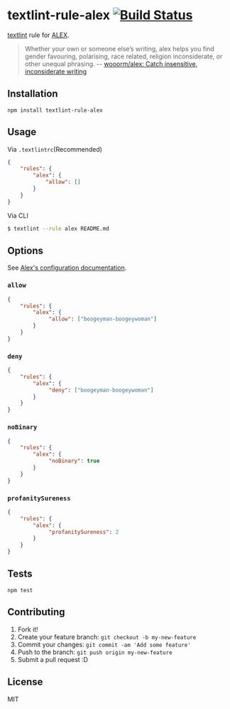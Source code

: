 # textlint-rule-alex [![Build Status](https://travis-ci.org/textlint-rule/textlint-rule-alex.svg?branch=master)](https://travis-ci.org/textlint-rule/textlint-rule-alex)

[textlint](https://github.com/textlint/textlint "textlint") rule for [ALEX](http://alexjs.com/ "ALEX").

> Whether your own or someone else’s writing, alex helps you find gender favouring, polarising, race related, religion inconsiderate, or other unequal phrasing.
> -- [wooorm/alex: Catch insensitive, inconsiderate writing](https://github.com/wooorm/alex#alexvalue-allow "wooorm/alex: Catch insensitive, inconsiderate writing")

## Installation

    npm install textlint-rule-alex

## Usage

Via `.textlintrc`(Recommended)

```json
{
    "rules": {
        "alex": {
            "allow": []
        }
    }
}
```

Via CLI

```sh
$ textlint --rule alex README.md
```

## Options

See [Alex's configuration documentation](https://github.com/get-alex/alex#configuration).

### `allow`

```json
{
    "rules": {
        "alex": {
             "allow": ["boogeyman-boogeywoman"]
        }
    }
}
```

### `deny`

```json
{
    "rules": {
        "alex": {
             "deny": ["boogeyman-boogeywoman"]
        }
    }
}
```

### `noBinary`

```json
{
    "rules": {
        "alex": {
             "noBinary": true
        }
    }
}
```

### `profanitySureness`

```json
{
    "rules": {
        "alex": {
             "profanitySureness": 2
        }
    }
}
```

## Tests

    npm test

## Contributing

1. Fork it!
2. Create your feature branch: `git checkout -b my-new-feature`
3. Commit your changes: `git commit -am 'Add some feature'`
4. Push to the branch: `git push origin my-new-feature`
5. Submit a pull request :D

## License

MIT
